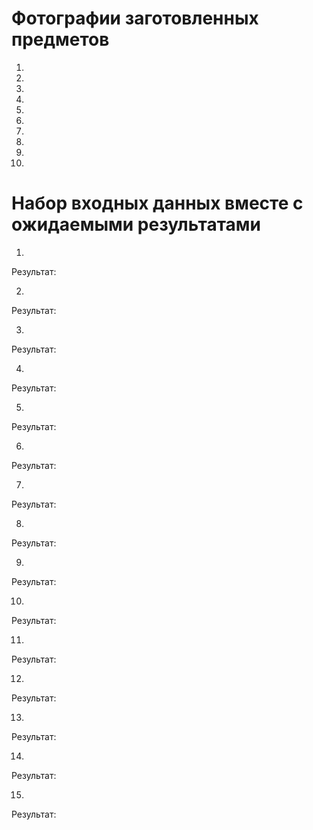 # Фотографии заготовленных предметов
1.
2.
3.
4.
5.
6.
7.
8.
9.
10.

# Набор входных данных вместе с ожидаемыми результатами
1.
Результат:

2.
Результат:

3.
Результат:

4.
Результат:

5.
Результат:

6.
Результат:

7.
Результат:

8.
Результат:

9.
Результат:

10.
Результат:

11.
Результат:

12.
Результат:

13.
Результат:

14.
Результат:

15.
Результат:
